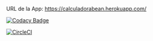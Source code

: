 
URL de la App: https://calculadorabean.herokuapp.com/


[![Codacy Badge](https://app.codacy.com/project/badge/Grade/d6c3135fca794f2bb94a8abbeb5062d1)](https://www.codacy.com/gh/conejihan/laboratorio6/dashboard?utm_source=github.com&amp;utm_medium=referral&amp;utm_content=conejihan/laboratorio6&amp;utm_campaign=Badge_Grade)

[![CircleCI](https://circleci.com/gh/conejihan/laboratorio6.svg?style=svg&circle-token=2daa7f555c98980015627c0df0914eec1904bdfa)](https://app.circleci.com/pipelines/github/conejihan/laboratorio6)


